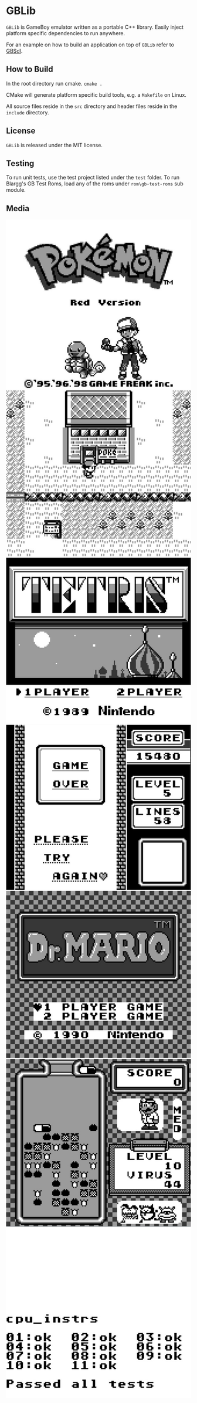 # GBLib
`GBLib` is GameBoy emulator written as a portable C++ library. Easily inject platform specific dependencies to run anywhere.

For an example on how to build an application on top of `GBLib` refer to [GBSdl](https://github.com/David-Parker/GBSdl).

## How to Build
In the root directory run cmake.
`cmake .`

CMake will generate platform specific build tools, e.g. a `Makefile` on Linux.

All source files reside in the `src` directory and header files reside in the `include` directory.

## License
`GBLib` is released under the MIT license.

## Testing
To run unit tests, use the test project listed under the `test` folder. To run Blargg's GB Test Roms, load any of the roms under `rom\gb-test-roms` sub module.

## Media

![image](images/pokemon-start.jpg)
![image](images/pokemon.jpg)
![image](images/tetris.jpg)
![image](images/hi-score.jpg)
![image](images/dr-mario.jpg)
![image](images/dr-mario-play.jpg)
![image](images/blargg-cpu.jpg)